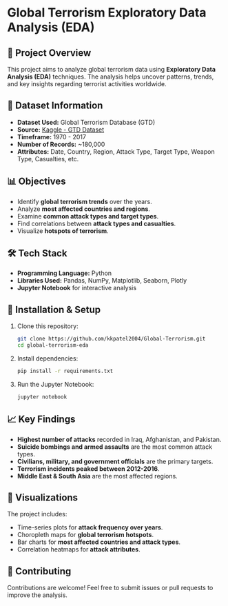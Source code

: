 # Global Terrorism Exploratory Data Analysis (EDA)

## 📌 Project Overview
This project aims to analyze global terrorism data using **Exploratory Data Analysis (EDA)** techniques. The analysis helps uncover patterns, trends, and key insights regarding terrorist activities worldwide.

## 📂 Dataset Information
- **Dataset Used:** Global Terrorism Database (GTD)
- **Source:** [Kaggle - GTD Dataset](https://www.kaggle.com/datasets/START-UMD/gtd)
- **Timeframe:** 1970 - 2017
- **Number of Records:** ~180,000
- **Attributes:** Date, Country, Region, Attack Type, Target Type, Weapon Type, Casualties, etc.

## 📊 Objectives
- Identify **global terrorism trends** over the years.
- Analyze **most affected countries and regions**.
- Examine **common attack types and target types**.
- Find correlations between **attack types and casualties**.
- Visualize **hotspots of terrorism**.

## 🛠 Tech Stack
- **Programming Language:** Python
- **Libraries Used:** Pandas, NumPy, Matplotlib, Seaborn, Plotly
- **Jupyter Notebook** for interactive analysis

## 🚀 Installation & Setup
1. Clone this repository:
   ```bash
   git clone https://github.com/kkpatel2004/Global-Terrorism.git
   cd global-terrorism-eda
   ```
2. Install dependencies:
   ```bash
   pip install -r requirements.txt
   ```
3. Run the Jupyter Notebook:
   ```bash
   jupyter notebook
   ```

## 📈 Key Findings
- **Highest number of attacks** recorded in Iraq, Afghanistan, and Pakistan.
- **Suicide bombings and armed assaults** are the most common attack types.
- **Civilians, military, and government officials** are the primary targets.
- **Terrorism incidents peaked between 2012-2016**.
- **Middle East & South Asia** are the most affected regions.

## 📌 Visualizations
The project includes:
- Time-series plots for **attack frequency over years**.
- Choropleth maps for **global terrorism hotspots**.
- Bar charts for **most affected countries and attack types**.
- Correlation heatmaps for **attack attributes**.


## 🤝 Contributing
Contributions are welcome! Feel free to submit issues or pull requests to improve the analysis.

